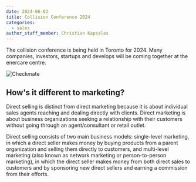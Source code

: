 ```yaml
---
date: 2024-06-02
title: Collision Conference 2024
categories:
  - sales
author_staff_member: Christian Kapsales
---
```


The collision conference is being held in Toronto for 2024. Many companies, investors, startups and develops will be coming together at the enercare centre.

![Checkmate](https://source.unsplash.com/random/1500x1145)


## How's it different to marketing?

Direct selling is distinct from direct marketing because it is about individual sales agents reaching and dealing directly with clients. Direct marketing is about business organizations seeking a relationship with their customers without going through an agent/consultant or retail outlet.

Direct selling consists of two main business models: single-level marketing, in which a direct seller makes money by buying products from a parent organization and selling them directly to customers, and multi-level marketing (also known as network marketing or person-to-person marketing), in which the direct seller makes money from both direct sales to customers and by sponsoring new direct sellers and earning a commission from their efforts.
